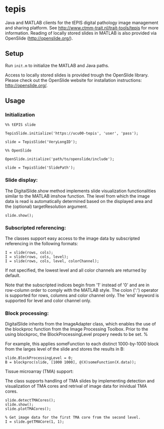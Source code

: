 # tepis

Java and MATLAB clients for the tEPIS digital pathology image management and sharing platform. See http://www.ctmm-trait.nl/trait-tools/tepis for more information. Reading of locally stored slides in MATLAB is also provided via OpenSlide (http://openslide.org/).

## Setup

Run ```init.m``` to initialize the MATLAB and Java paths. 

Access to locally stored slides is provided trough the OpenSlide library. Please check out the OpenSlide website for installation instructions: http://openslide.org/.

## Usage

### Initialization

```
%% tEPIS slide

TepisSlide.initialize('https://ucu00-tepis', 'user', 'pass');

slide = TepisSlide('VeryLongID');

%% OpenSlide

OpenSlide.initialize('path/to/openslide/include');

slide = TepisSlide('SlidePath');
```
### Slide display:

The DigitalSlide.show method implements slide visualization functionalities similar to the MATLAB imshow function. The level from which the image data is read is automatically determined based on the displayed area and the (optional) targetResolution argument.

``` 
slide.show();
```

### Subscripted referencing:
    
The classes support easy access to the image data by  subscripted referencing in the following formats:

```
I = slide(rows, cols);
I = slide(rows, cols, level);
I = slide(rows, cols, level, colorChannel);
```
    
If not specified, the lowest level and all color channels are returned by default.

Note that the subscripted indices begin from '1' instead of '0' and are in row-column order to comply with the MATLAB style. The colon (':') operator is supported for rows, columns and color channel only. The 'end' keyword is supported for level and color channel only.

### Block processing:

DigitalSlide inherits from the ImageAdapter class, which enables the use of the blockproc function from the Image Processing Toolbox. Prior to the using blockproc, the BlockProcessingLevel propery needs to be set.     %

For example, this applies someFunction to each distinct 1000-by-1000 block from the larges level of the slide and stores the results in B:

```
slide.BlockProcessingLevel = 0;
B = blockproc(slide, [1000 1000], @(X)someFunction(X.data));
```
    
Tissue microarray (TMA) support:

The class supports handling of TMA slides by implementing detection and visualization of TMA cores and retrival of image data for inividual TMA cores.

```    
slide.detectTMACores();
slide.show();
slide.plotTMACores();

% Get image data for the first TMA core from the second level.
I = slide.getTMACore(1, 1);
```
